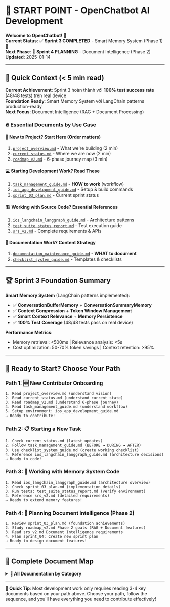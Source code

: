 # 🚀 **START POINT - OpenChatbot AI Development**

**Welcome to OpenChatbot!** 👋  
**Current Status**: ✅ **Sprint 3 COMPLETED** - Smart Memory System (Phase 1) 🎉  
**Next Phase**: 🔄 **Sprint 4 PLANNING** - Document Intelligence (Phase 2)  
**Updated**: 2025-01-14  

---

## 🎯 **Quick Context (< 5 min read)**

**Current Achievement**: Sprint 3 hoàn thành với **100% test success rate** (48/48 tests) trên real device  
**Foundation Ready**: Smart Memory System với LangChain patterns production-ready  
**Next Focus**: Document Intelligence (RAG + Document Processing)

### **🔥 Essential Documents by Use Case**

#### **📖 New to Project? Start Here (Order matters)**
1. [`project_overview.md`](00_context/project_overview.md) - What we're building (2 min)
2. [`current_status.md`](00_context/current_status.md) - Where we are now (2 min)
3. [`roadmap_v2.md`](01_preparation/roadmap_v2.md) - 6-phase journey map (3 min)

#### **💻 Starting Development Work? Read These**
1. [`task_management_guide.md`](00_process/task_management_guide.md) - **HOW to work** (workflow)
2. [`ios_app_development_guide.md`](02_development/ios_app_development_guide.md) - Setup & build commands  
3. [`sprint_03_plan.md`](03_implementation/sprint_planning/sprint_03_plan.md) - Current sprint status

#### **🏗️ Working with Source Code? Essential References**
1. [`ios_langchain_langgraph_guide.md`](02_development/ios_langchain_langgraph_guide.md) - Architecture patterns
2. [`test_suite_status_report.md`](03_implementation/test_suite_status_report.md) - Test execution guide
3. [`srs_v2.md`](01_preparation/srs_v2.md) - Complete requirements & APIs

#### **📝 Documentation Work? Content Strategy**
1. [`documentation_maintenance_guide.md`](00_process/documentation_maintenance_guide.md) - **WHAT to document**
2. [`checklist_system_guide.md`](00_process/checklist_system_guide.md) - Templates & checklists

---

## 🏆 **Sprint 3 Foundation Summary**

**Smart Memory System** (LangChain patterns implemented):
- ✅ **ConversationBufferMemory** + **ConversationSummaryMemory** 
- ✅ **Context Compression** + **Token Window Management**
- ✅ **Smart Context Relevance** + **Memory Persistence**
- ✅ **100% Test Coverage** (48/48 tests pass on real device)

**Performance Metrics**:
- Memory retrieval: <500ms | Relevance analysis: <5s
- Cost optimization: 50-70% token savings | Context retention: >95%

---

## 🚀 **Ready to Start? Choose Your Path**

### **Path 1: 🆕 New Contributor Onboarding** 
```
1. Read project_overview.md (understand vision)
2. Read current_status.md (understand current state) 
3. Read roadmap_v2.md (understand 6-phase journey)
4. Read task_management_guide.md (understand workflow)
5. Setup environment: ios_app_development_guide.md
→ Ready to contribute!
```

### **Path 2: 📋 Starting a New Task**
```
1. Check current_status.md (latest updates)
2. Follow task_management_guide.md (BEFORE → DURING → AFTER)
3. Use checklist_system_guide.md (create working checklist)
4. Reference ios_langchain_langgraph_guide.md (architecture decisions)
→ Ready to code!
```

### **Path 3: 🔧 Working with Memory System Code**
```
1. Read ios_langchain_langgraph_guide.md (architecture overview)
2. Check sprint_03_plan.md (implementation details)
3. Run tests: test_suite_status_report.md (verify environment)
4. Reference srs_v2.md (detailed requirements)
→ Ready to extend memory features!
```

### **Path 4: 📄 Planning Document Intelligence (Phase 2)**
```
1. Review sprint_03_plan.md (foundation achievements)
2. Study roadmap_v2.md Phase 2 goals (RAG + Document features)
3. Read srs_v2.md Document Intelligence requirements
4. Plan sprint_04: Create new sprint plan
→ Ready to design document features!
```

---

## 📁 **Complete Document Map**

<details>
<summary><strong>📂 All Documentation by Category</strong></summary>

### **00_context/ - Quick Context (Start Here)**
- `project_overview.md` - Project vision & scope
- `current_status.md` - Latest updates & current phase

### **00_process/ - How to Work**
- `task_management_guide.md` - Complete workflow (BEFORE → DURING → AFTER)
- `documentation_maintenance_guide.md` - Content strategy (WHAT to document)
- `checklist_system_guide.md` - Templates & progress tracking

### **01_preparation/ - Planning & Requirements**
- `roadmap_v2.md` - 6-phase development journey
- `srs_v2.md` - Complete system requirements & APIs
- `feature_backlog_v2.md` - Sprint-ready tasks with estimates

### **02_development/ - Technical Setup & Architecture**
- `ios_app_development_guide.md` - Setup, build commands, troubleshooting
- `ios_langchain_langgraph_guide.md` - LangChain patterns & architecture decisions
- `verified_build_commands.md` - Proven command sequences (Sprint 3 tested)

### **03_implementation/ - Sprint Execution**
- `sprint_planning/sprint_03_plan.md` - Current sprint (COMPLETED with 100% tests)
- `test_suite_status_report.md` - Test execution & results
- `test/sprint_03_acceptance_tests.md` - Sprint acceptance criteria

### **04_troubleshooting/ - Issues & Solutions**
- Setup issues, common problems, debugging guides

</details>

---

**🎯 Quick Tip**: Most development work only requires reading 3-4 key documents based on your path above. Choose your path, follow the sequence, and you'll have everything you need to contribute effectively!